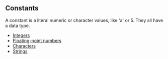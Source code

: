 ## Constants

A constant is a literal numeric or character values, like 'a' or 5. They all
have a data type.

- [Integers](./lex_integers.md)
- [Floating-point numbers](./lex_floats.md)
- [Characters](./lex_chars.md)
- [Strings](./lex_strings.md)
